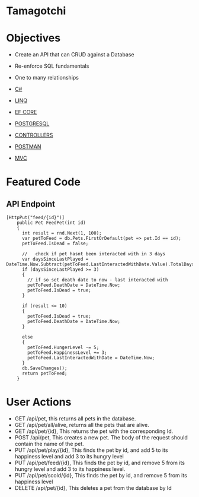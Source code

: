 # Tamagotchi

# Objectives

- Create an API that can CRUD against a Database
- Re-enforce SQL fundamentals
- One to many relationships

- [C#](https://docs.microsoft.com/en-us/dotnet/csharp/)
- [LINQ](https://docs.microsoft.com/en-us/dotnet/csharp/programming-guide/concepts/linq/)
- [EF CORE](https://docs.microsoft.com/en-us/ef/core/)
- [POSTGRESQL](https://www.postgresql.org/)
- [CONTROLLERS](https://docs.microsoft.com/en-us/dotnet/api/system.web.mvc.controller?view=aspnet-mvc-5.2)
- [POSTMAN](https://www.postman.com/)
- [MVC](https://dotnet.microsoft.com/apps/aspnet/mvc)

# Featured Code

## API Endpoint

```JSX
[HttpPut("feed/{id}")]
    public Pet FeedPet(int id)
    {
      int result = rnd.Next(1, 100);
      var petToFeed = db.Pets.FirstOrDefault(pet => pet.Id == id);
      petToFeed.IsDead = false;

      //   check if pet hasnt been interacted with in 3 days
      var daysSinceLastPlayed = DateTime.Now.Subtract(petToFeed.LastInteractedWithDate.Value).TotalDays;
      if (daysSinceLastPlayed >= 3)
      {
        // if so set death date to now - last interacted with
        petToFeed.DeathDate = DateTime.Now;
        petToFeed.IsDead = true;
      }

      if (result <= 10)
      {
        petToFeed.IsDead = true;
        petToFeed.DeathDate = DateTime.Now;
      }

      else
      {
        petToFeed.HungerLevel -= 5;
        petToFeed.HappinessLevel += 3;
        petToFeed.LastInteractedWithDate = DateTime.Now;
      }
      db.SaveChanges();
      return petToFeed;
    }
```

# User Actions

- GET /api/pet, this returns all pets in the database.
- GET /api/pet/all/alive, returns all the pets that are alive.
- GET /api/pet/{id}, This returns the pet with the corresponding Id.
- POST /api/pet, This creates a new pet. The body of the request should contain the name of the pet.
- PUT /api/pet/play/{id}, This finds the pet by id, and add 5 to its happiness level and add 3 to its hungry level
- PUT /api/pet/feed/{id}, This finds the pet by id, and remove 5 from its hungry level and add 3 to its happiness level.
- PUT /api/pet/scold/{id}, This finds the pet by id, and remove 5 from its happiness level
- DELETE /api/pet/{id}, This deletes a pet from the database by Id
